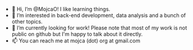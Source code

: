 - 👋 Hi, I’m @MojcaO! I like learning things.
- 👀 I’m interested in back-end development, data analysis and a bunch of other topics.
- 🌱 I’m currently looking for work! Please note that most of my work is not public on github but I'm happy to talk about it directly.
- 📫 You can reach me at mojca (dot) org at gmail.com
<!---
MojcaO/MojcaO is a ✨ special ✨ repository because its `README.md` (this file) appears on your GitHub profile.
You can click the Preview link to take a look at your changes.
--->
